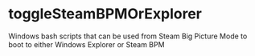 # toggleSteamBPMOrExplorer
Windows bash scripts that can be used from Steam Big Picture Mode to boot to either Windows Explorer or Steam BPM
